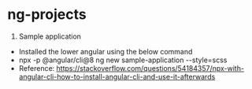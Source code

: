 # ng-projects

1. Sample application 
- Installed the lower angular using the below command
- npx -p @angular/cli@8 ng new sample-application --style=scss
- Reference: https://stackoverflow.com/questions/54184357/npx-with-angular-cli-how-to-install-angular-cli-and-use-it-afterwards